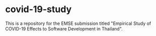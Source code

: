 # covid-19-study
This is a repository for the EMSE submission titled "Empirical Study of COVID-19 Effects to Software Development in Thailand".
